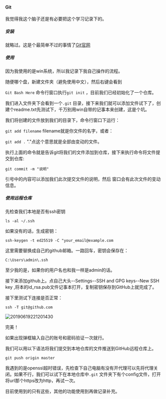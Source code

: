 #### Git

我觉得我这个脑子还是有必要把这个学习记录下的。

##### 安装

就略过。这是个最简单不过的事情了[Git官网](http://git-scm.com/downloads)

##### 使用

因为我使用的是win系统，所以我记录下我自己操作的流程。

随便哪个盘，新建文件夹（避免使用中文），然后右键会看到

``Git Bash Here``  命令行窗口执行``git init`` ，目前我们已经初始化了一个仓库。

我们进入文件夹下会看到一个``.git`` 目录，接下来我们就可以添加文件试下了，创建个readme.txt先测试下，千万别用win自带的记事本来创建，这是个坑。

我们将创建的文件放到我们的目录下，命令行窗口下运行：

``git add filename`` filename就是你文件的名字，或者：

``git add .``  "."点这个意思就是全部由变动的文件。

执行上面的命令就是告诉git将我们的文件添加到仓库，接下来执行命令将文件提交到仓库:

``git commit -m "说明" `` 

引号中的内容可以添加我们此次提交文件的说明，然后 窗口会有此次文件的变动信息。

##### 使用远程仓库

先检查我们本地是否有ssh密钥

``ls -al ~/.ssh`` 

如果没有的话，生成密钥：

``ssh-keygen -t ed25519 -C "your_email@example.com``

这里需要替换成自己的github邮箱。一路回车，密钥会保存在：

``C:\Users\admin\.ssh`` 

至少我的是，如果你的用户名也和我一样是admin的话。

接下来添加github上。点自己大头--Settings--SSH and GPG keys--New SSH key ,将本的id_rsa.pub文件记事本打开，复制密钥保存到GitHub上就完成了。

接下里测试下连接是否正常：

``ssh -T git@github.com`` 

![20190619221201430](E:\code\h5\img\20190619221201430.png)

  完美！

如果出现弹框输入自己的账号和密码验证一次就行。

我们可以用以下语法将我们提交到本地仓库的文件推送到GitHub远程仓库上。

``git push origin master``  

我遇到的是openssl超时错误，先检查下自己电脑有没有开代理可以先将代理关闭。如果不行，我们可以试下在本地仓库中``.git`` 文件夹下有个config文件，打开将url那个https改为http，再试一次。



目前使用到的只有这些，其他的功能使用到再做记录补充。

